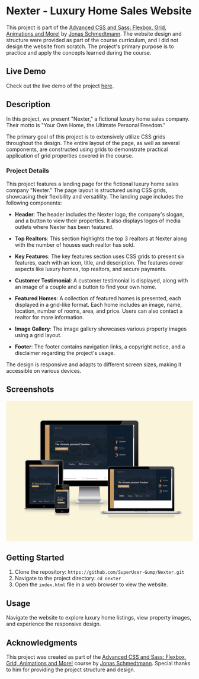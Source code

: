 # Nexter - Luxury Home Sales Website

This project is part of the [Advanced CSS and Sass: Flexbox, Grid, Animations and More!](https://www.udemy.com/course/advanced-css-and-sass/) by [Jonas Schmedtmann](https://github.com/jonasschmedtmann). The website design and structure were provided as part of the course curriculum, and I did not design the website from scratch. The project's primary purpose is to practice and apply the concepts learned during the course.

## Live Demo

Check out the live demo of the project [here](https://superuser-gump.github.io/Nexter/).

## Description

In this project, we present "Nexter," a fictional luxury home sales company. Their motto is "Your Own Home, the Ultimate Personal Freedom."

The primary goal of this project is to extensively utilize CSS grids throughout the design. The entire layout of the page, as well as several components, are constructed using grids to demonstrate practical application of grid properties covered in the course.

### Project Details

This project features a landing page for the fictional luxury home sales company "Nexter." The page layout is structured using CSS grids, showcasing their flexibility and versatility. The landing page includes the following components:

- **Header**: The header includes the Nexter logo, the company's slogan, and a button to view their properties. It also displays logos of media outlets where Nexter has been featured.

- **Top Realtors**: This section highlights the top 3 realtors at Nexter along with the number of houses each realtor has sold.

- **Key Features**: The key features section uses CSS grids to present six features, each with an icon, title, and description. The features cover aspects like luxury homes, top realtors, and secure payments.

- **Customer Testimonial**: A customer testimonial is displayed, along with an image of a couple and a button to find your own home.

- **Featured Homes**: A collection of featured homes is presented, each displayed in a grid-like format. Each home includes an image, name, location, number of rooms, area, and price. Users can also contact a realtor for more information.

- **Image Gallery**: The image gallery showcases various property images using a grid layout.

- **Footer**: The footer contains navigation links, a copyright notice, and a disclaimer regarding the project's usage.

The design is responsive and adapts to different screen sizes, making it accessible on various devices.

## Screenshots

![screenshots](/img/screenshots.png)

## Getting Started

1. Clone the repository: `https://github.com/SuperUser-Gump/Nexter.git`
2. Navigate to the project directory: `cd nexter`
3. Open the `index.html` file in a web browser to view the website.

## Usage

Navigate the website to explore luxury home listings, view property images, and experience the responsive design.

## Acknowledgments

This project was created as part of the [Advanced CSS and Sass: Flexbox, Grid, Animations and More!](https://www.udemy.com/course/advanced-css-and-sass/) course by [Jonas Schmedtmann](https://github.com/jonasschmedtmann). Special thanks to him for providing the project structure and design.
